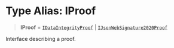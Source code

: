 # Type Alias: IProof

> **IProof** = [`IDataIntegrityProof`](../interfaces/IDataIntegrityProof.md) \| [`IJsonWebSignature2020Proof`](../interfaces/IJsonWebSignature2020Proof.md)

Interface describing a proof.
